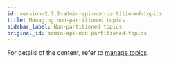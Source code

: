 ```yaml
---
id: version-2.7.2-admin-api-non-partitioned-topics
title: Managing non-partitioned topics
sidebar_label: Non-partitioned topics
original_id: admin-api-non-partitioned-topics
---
```


For details of the content, refer to [manage topics](admin-api-topics.md).
